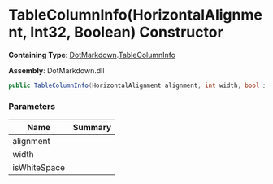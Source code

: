 # TableColumnInfo\(HorizontalAlignment, Int32, Boolean\) Constructor

**Containing Type**: [DotMarkdown](../../README.md)\.[TableColumnInfo](../README.md)

**Assembly**: DotMarkdown\.dll

```csharp
public TableColumnInfo(HorizontalAlignment alignment, int width, bool isWhiteSpace)
```

### Parameters

| Name | Summary |
| ---- | ------- |
| alignment | |
| width | |
| isWhiteSpace | |

